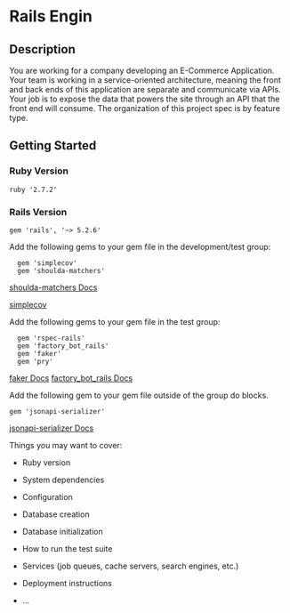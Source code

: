 # Rails Engin

## Description 

You are working for a company developing an E-Commerce Application. Your team is working in a service-oriented architecture, meaning the front and back ends of this application are separate and communicate via APIs. Your job is to expose the data that powers the site through an API that the front end will consume. The organization of this project spec is by feature type.

## Getting Started 

### Ruby Version 
``` 
ruby '2.7.2'
``` 

### Rails Version 
``` 
gem 'rails', '~> 5.2.6'
```

Add the following gems to your gem file in the development/test group:

```
  gem 'simplecov'
  gem 'shoulda-matchers'
``` 
[shoulda-matchers Docs](https://github.com/thoughtbot/shoulda-matchers)

[simplecov](https://github.com/simplecov-ruby/simplecov)

Add the following gems to your gem file in the test group:

``` 
  gem 'rspec-rails'
  gem 'factory_bot_rails'
  gem 'faker'
  gem 'pry'
```
[faker Docs](https://github.com/faker-ruby/faker)
[factory_bot_rails Docs](https://github.com/thoughtbot/factory_bot_rails)

Add the following gem to your gem file outside of the group do blocks. 

```
gem 'jsonapi-serializer'
```
[jsonapi-serializer Docs](https://github.com/jsonapi-serializer/jsonapi-serializer)

Things you may want to cover:

* Ruby version

* System dependencies

* Configuration

* Database creation

* Database initialization

* How to run the test suite

* Services (job queues, cache servers, search engines, etc.)

* Deployment instructions

* ...
